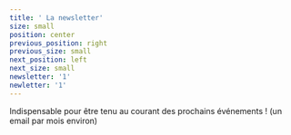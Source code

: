 ```yaml
---
title: ' La newsletter'
size: small
position: center
previous_position: right
previous_size: small
next_position: left
next_size: small
newsletter: '1'
newletter: '1'
---
```


Indispensable pour être tenu au courant des prochains événements ! (un email par mois environ)